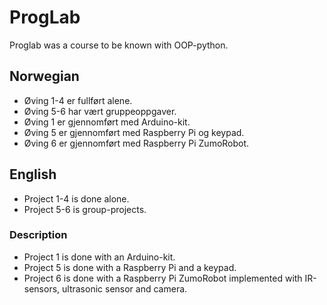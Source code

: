 # ProgLab
Proglab was a course to be known with OOP-python.

## Norwegian
* Øving 1-4 er fullført alene.
* Øving 5-6 har vært gruppeoppgaver.
* Øving 1 er gjennomført med Arduino-kit. 
* Øving 5 er gjennomført med Raspberry Pi og keypad.
* Øving 6 er gjennomført med Raspberry Pi ZumoRobot.

## English
* Project 1-4 is done alone.
* Project 5-6 is group-projects.
### Description
* Project 1 is done with an Arduino-kit.
* Project 5 is done with a Raspberry Pi and a keypad.
* Project 6 is done with a Raspberry Pi ZumoRobot implemented with IR-sensors, ultrasonic sensor and camera.
